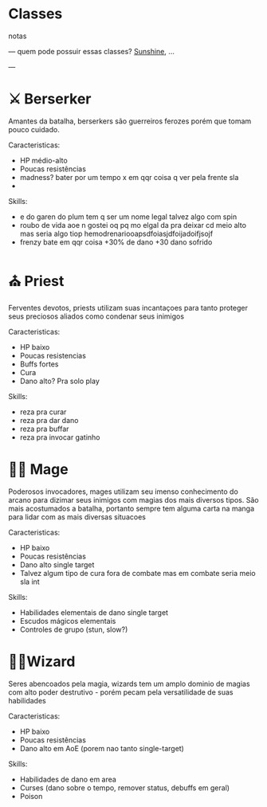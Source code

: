 # Classes

notas

— quem pode possuir essas classes? [Sunshine](../personagens/sunshine.md), …

— 

# ⚔️ Berserker

Amantes da batalha, berserkers são guerreiros ferozes porém que tomam pouco cuidado.

Caracteristicas:

- HP médio-alto
- Poucas resistências
- madness? bater por um tempo x em qqr coisa q ver pela frente sla
- 

Skills:

- e do garen do plum tem q ser um nome legal talvez algo com spin
- roubo de vida aoe n gostei oq pq mo elgal da pra deixar cd meio alto mas seria algo tiop hemodrenariooapsdfoiasjdfoijadoifjsojf
- frenzy bate em qqr coisa +30% de dano +30 dano sofrido

# ⛪ Priest

Ferventes devotos, priests utilizam suas incantaçoes para tanto proteger seus preciosos aliados como condenar seus inimigos

Caracteristicas:

- HP baixo
- Poucas resistencias
- Buffs fortes
- Cura
- Dano alto? Pra solo play

Skills:

- reza pra curar
- reza pra dar dano
- reza pra buffar
- reza pra invocar gatinho

# 🧙‍♀️ Mage

Poderosos invocadores, mages utilizam seu imenso conhecimento do arcano para dizimar seus inimigos com magias dos mais diversos tipos. São mais acostumados a batalha, portanto sempre tem alguma carta na manga para lidar com as mais diversas situacoes

Caracteristicas:

- HP baixo
- Poucas resistências
- Dano alto single target
- Talvez algum tipo de cura fora de combate mas em combate seria meio sla int

Skills:

- Habilidades elementais de dano single target
- Escudos mágicos elementais
- Controles de grupo (stun, slow?)

# 🧙‍♂️Wizard

Seres abencoados pela magia, wizards tem um amplo dominio de magias com alto poder destrutivo - porém pecam pela versatilidade de suas habilidades

Caracteristicas:

- HP baixo
- Poucas resistências
- Dano alto em AoE (porem nao tanto single-target)

Skills:

- Habilidades de dano em area
- Curses (dano sobre o tempo, remover status, debuffs em geral)
- Poison

